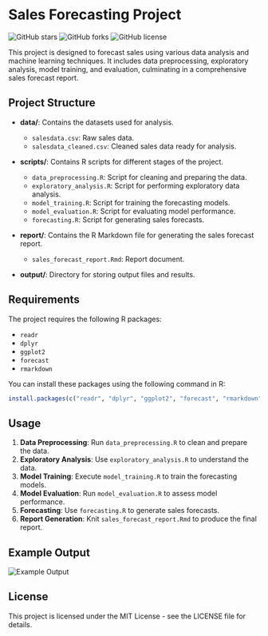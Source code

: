 # Sales Forecasting Project

![GitHub stars](https://img.shields.io/github/stars/Pulkitbarala/sales-forecasting-arima)
![GitHub forks](https://img.shields.io/github/forks/Pulkitbarala/sales-forecasting-arima)
![GitHub license](https://img.shields.io/github/license/Pulkitbarala/sales-forecasting-arima)

This project is designed to forecast sales using various data analysis and machine learning techniques. It includes data preprocessing, exploratory analysis, model training, and evaluation, culminating in a comprehensive sales forecast report.

## Project Structure

- **data/**: Contains the datasets used for analysis.
  - `salesdata.csv`: Raw sales data.
  - `salesdata_cleaned.csv`: Cleaned sales data ready for analysis.

- **scripts/**: Contains R scripts for different stages of the project.
  - `data_preprocessing.R`: Script for cleaning and preparing the data.
  - `exploratory_analysis.R`: Script for performing exploratory data analysis.
  - `model_training.R`: Script for training the forecasting models.
  - `model_evaluation.R`: Script for evaluating model performance.
  - `forecasting.R`: Script for generating sales forecasts.

- **report/**: Contains the R Markdown file for generating the sales forecast report.
  - `sales_forecast_report.Rmd`: Report document.

- **output/**: Directory for storing output files and results.

## Requirements

The project requires the following R packages:

- `readr`
- `dplyr`
- `ggplot2`
- `forecast`
- `rmarkdown`

You can install these packages using the following command in R:

```R
install.packages(c("readr", "dplyr", "ggplot2", "forecast", "rmarkdown"))
```

## Usage

1. **Data Preprocessing**: Run `data_preprocessing.R` to clean and prepare the data.
2. **Exploratory Analysis**: Use `exploratory_analysis.R` to understand the data.
3. **Model Training**: Execute `model_training.R` to train the forecasting models.
4. **Model Evaluation**: Run `model_evaluation.R` to assess model performance.
5. **Forecasting**: Use `forecasting.R` to generate sales forecasts.
6. **Report Generation**: Knit `sales_forecast_report.Rmd` to produce the final report.

## Example Output

![Example Output](path/to/your/image.png)

## License

This project is licensed under the MIT License - see the LICENSE file for details.
